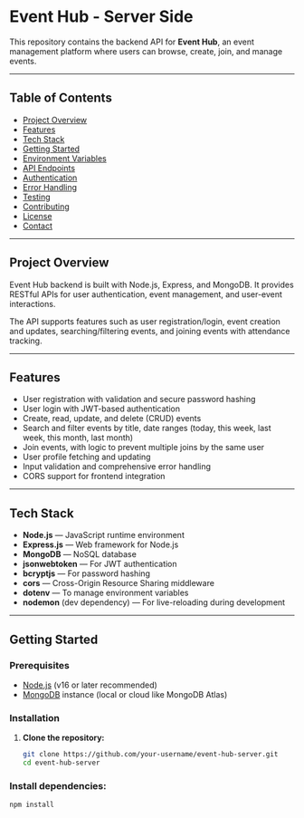 # Event Hub - Server Side

This repository contains the backend API for **Event Hub**, an event management platform where users can browse, create, join, and manage events.

---

## Table of Contents

- [Project Overview](#project-overview)
- [Features](#features)
- [Tech Stack](#tech-stack)
- [Getting Started](#getting-started)
- [Environment Variables](#environment-variables)
- [API Endpoints](#api-endpoints)
- [Authentication](#authentication)
- [Error Handling](#error-handling)
- [Testing](#testing)
- [Contributing](#contributing)
- [License](#license)
- [Contact](#contact)

---

## Project Overview

Event Hub backend is built with Node.js, Express, and MongoDB. It provides RESTful APIs for user authentication, event management, and user-event interactions.

The API supports features such as user registration/login, event creation and updates, searching/filtering events, and joining events with attendance tracking.

---

## Features

- User registration with validation and secure password hashing
- User login with JWT-based authentication
- Create, read, update, and delete (CRUD) events
- Search and filter events by title, date ranges (today, this week, last week, this month, last month)
- Join events, with logic to prevent multiple joins by the same user
- User profile fetching and updating
- Input validation and comprehensive error handling
- CORS support for frontend integration

---

## Tech Stack

- **Node.js** — JavaScript runtime environment
- **Express.js** — Web framework for Node.js
- **MongoDB** — NoSQL database
- **jsonwebtoken** — For JWT authentication
- **bcryptjs** — For password hashing
- **cors** — Cross-Origin Resource Sharing middleware
- **dotenv** — To manage environment variables
- **nodemon** (dev dependency) — For live-reloading during development

---

## Getting Started

### Prerequisites

- [Node.js](https://nodejs.org/en/download/) (v16 or later recommended)
- [MongoDB](https://www.mongodb.com/) instance (local or cloud like MongoDB Atlas)

### Installation

1. **Clone the repository:**

   ```bash
   git clone https://github.com/your-username/event-hub-server.git
   cd event-hub-server
   ```

### Install dependencies:

```bash
npm install
```
